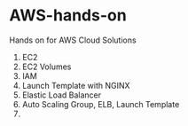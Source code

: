 # AWS-hands-on
Hands on for AWS Cloud Solutions
1. EC2
2. EC2 Volumes
3. IAM
4. Launch Template with NGINX
5. Elastic Load Balancer
6. Auto Scaling Group, ELB, Launch Template
7. 
